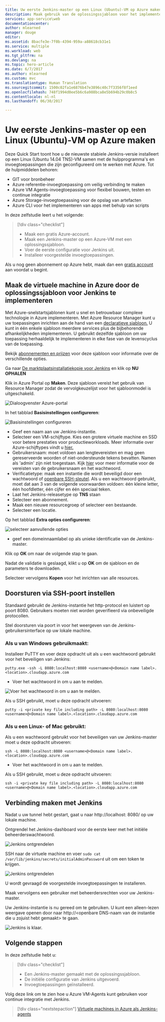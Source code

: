 ```yaml
---
title: Uw eerste Jenkins-master op een Linux (Ubuntu)-VM op Azure maken
description: Maak gebruik van de oplossingssjabloon voor het implementeren van Jenkins.
services: app-service\web
documentationcenter: 
author: mlearned
manager: douge
editor: 
ms.assetid: 8bacfe3e-7f0b-4394-959a-a88618cb31e1
ms.service: multiple
ms.workload: web
ms.tgt_pltfrm: na
ms.devlang: na
ms.topic: hero-article
ms.date: 6/7/2017
ms.author: mlearned
ms.custom: mvc
ms.translationtype: Human Translation
ms.sourcegitcommit: 1500c02fa1e6876b47e3896c40c7f3356f8f1eed
ms.openlocfilehash: 748f1994d0ee5b6c6a988bca8e5b694b29c0b8c5
ms.contentlocale: nl-nl
ms.lasthandoff: 06/30/2017

---
```


<a id="create-your-first-jenkins-master-on-a-linux-ubuntu-vm-on-azure" class="xliff"></a>

# Uw eerste Jenkins-master op een Linux (Ubuntu)-VM op Azure maken

Deze Quick Start toont hoe u de nieuwste stabiele Jenkins-versie installeert op een Linux (Ubuntu 14.04 TNS)-VM samen met de hulpprogramma's en invoegtoepassingen die zijn geconfigureerd om te werken met Azure. Tot de hulpmiddelen behoren:
<ul>
<li>GIT voor bronbeheer</li>
<li>Azure referentie-invoegtoepassing om veilig verbinding te maken</li>
<li>Azure VM Agents-invoegtoepassing voor flexibel bouwen, testen en continue integratie</li>
<li>Azure Storage-invoegtoepassing voor de opslag van artefacten</li>
<li>Azure CLI voor het implementeren van apps met behulp van scripts</li>
</ul>

In deze zelfstudie leert u het volgende:

> [!div class="checklist"]
> * Maak een gratis Azure-account.
> * Maak een Jenkins-master op een Azure-VM met een oplossingssjabloon. 
> * Voer de eerste configuratie voor Jenkins uit.
> * Installeer voorgestelde invoegtoepassingen.

Als u nog geen abonnement op Azure hebt, maak dan een [gratis account](https://azure.microsoft.com/free/?WT.mc_id=A261C142F) aan voordat u begint.

<a id="create-the-vm-in-azure-by-deploying-the-solution-template-for-jenkins" class="xliff"></a>

## Maak de virtuele machine in Azure door de oplossingssjabloon voor Jenkins te implementeren

Met Azure-snelstartsjablonen kunt u snel en betrouwbaar complexe technologie in Azure implementeren.  Met Azure Resource Manager kunt u uw toepassingen inrichten aan de hand van een [declaratieve sjabloon.](https://azure.microsoft.com/en-us/resources/templates/?term=jenkins) U kunt in één enkele sjabloon meerdere services plus de bijbehorende afhankelijkheden implementeren. U gebruikt dezelfde sjabloon om uw toepassing herhaaldelijk te implementeren in elke fase van de levenscyclus van de toepassing.

Bekijk [abonnementen en prijzen](https://azuremarketplace.microsoft.com/en-us/marketplace/apps/bitnami.jenkins?tab=PlansAndPrice) voor deze sjabloon voor informatie over de verschillende opties.

Ga naar [De marktplaatsinstallatiekopie voor Jenkins](https://azuremarketplace.microsoft.com/en-us/marketplace/apps/azure-oss.jenkins?tab=Overview) en klik op **NU OPHALEN**  

Klik in Azure Portal op **Maken**.  Deze sjabloon vereist het gebruik van Resource Manager zodat de vervolgkeuzelijst voor het sjabloonmodel is uitgeschakeld.
   
![Dialoogvenster Azure-portal](./media/install-jenkins-solution-template/ap-create.png)

In het tabblad **Basisinstellingen configureren**:

![Basisinstellingen configureren](./media/install-jenkins-solution-template/ap-basic.png)

* Geef een naam aan uw Jenkins-instantie.
* Selecteer een VM-schijftype.  Kies een grotere virtuele machine en SSD voor betere prestaties voor productieworkloads.  Meer informatie over Azure-schijftypes vindt u [hier.](https://docs.microsoft.com/en-us/azure/storage/storage-premium-storage)
* Gebruikersnaam: moet voldoen aan lengtevereisten en mag geen gereserveerde woorden of niet-ondersteunde tekens bevatten. Namen als 'admin' zijn niet toegestaan.  Kijk [hier](https://docs.microsoft.com/en-us/azure/virtual-machines/windows/faq) voor meer informatie voor de vereisten van de gebruikersnaam en het wachtwoord.
* Verificatietype: maak een instantie die wordt beveiligd door een wachtwoord of [openbare SSH-sleutel](https://docs.microsoft.com/en-us/azure/virtual-machines/linux/ssh-from-windows). Als u een wachtwoord gebruikt, moet dat aan 3 van de volgende voorwaarden voldoen: één kleine letter, één hoofdletter, één cijfer en één speciaal teken.
* Laat het Jenkins-releasetype op **TNS** staan
* Selecteer een abonnement.
* Maak een nieuwe resourcegroep of selecteer een bestaande.
* Selecteer een locatie.

Op het tabblad **Extra opties configureren**:

![selecteer aanvullende opties](./media/install-jenkins-solution-template/ap-addtional.png)

* geef een domeinnaamlabel op als unieke identificatie van de Jenkins-master.

Klik op **OK** om naar de volgende stap te gaan. 

Nadat de validatie is geslaagd, klikt u op **OK** om de sjabloon en de parameters te downloaden. 

Selecteer vervolgens **Kopen** voor het inrichten van alle resources.

<a id="setup-ssh-port-forwarding" class="xliff"></a>

## Doorsturen via SSH-poort instellen

Standaard gebruikt de Jenkins-instantie het http-protocol en luistert op poort 8080. Gebruikers moeten niet worden geverifieerd via onbeveiligde protocollen.
    
Stel doorsturen via poort in voor het weergeven van de Jenkins-gebruikersinterface op uw lokale machine.

<a id="if-you-are-using-windows" class="xliff"></a>

### Als u van Windows gebruikmaakt:

Installeer PuTTY en voer deze opdracht uit als u een wachtwoord gebruikt voor het beveiligen van Jenkins:
```
putty.exe -ssh -L 8080:localhost:8080 <username>@<Domain name label>.<location>.cloudapp.azure.com
```
* Voer het wachtwoord in om u aan te melden.

![Voer het wachtwoord in om u aan te melden.](./media/install-jenkins-solution-template/jenkins-pwd.png)

Als u SSH gebruikt, moet u deze opdracht uitvoeren:
```
putty -i <private key file including path> -L 8080:localhost:8080 <username>@<Domain name label>.<location>.cloudapp.azure.com
```

<a id="if-you-are-using-linux-or-mac" class="xliff"></a>

### Als u een Linux- of Mac gebruikt:

Als u een wachtwoord gebruikt voor het beveiligen van uw Jenkins-master moet u deze opdracht uitvoeren:
```
ssh -L 8080:localhost:8080 <username>@<Domain name label>.<location>.cloudapp.azure.com
```
* Voer het wachtwoord in om u aan te melden.

Als u SSH gebruikt, moet u deze opdracht uitvoeren:
```
ssh -i <private key file including path> -L 8080:localhost:8080 <username>@<Domain name label>.<location>.cloudapp.azure.com
```

<a id="connect-to-jenkins" class="xliff"></a>

## Verbinding maken met Jenkins
Nadat u uw tunnel hebt gestart, gaat u naar http://localhost: 8080/ op uw lokale machine.

Ontgrendel het Jenkins-dashboard voor de eerste keer met het initiële beheerderswachtwoord.

![Jenkins ontgrendelen](./media/install-jenkins-solution-template/jenkins-unlock.png)

SSH naar de virtuele machine en voer `sudo cat /var/lib/jenkins/secrets/initialAdminPassword` uit om een token te krijgen.

![Jenkins ontgrendelen](./media/install-jenkins-solution-template/jenkins-ssh.png)

U wordt gevraagd de voorgestelde invoegtoepassingen te installeren.

Maak vervolgens een gebruiker met beheerdersrechten voor uw Jenkins-master.

Uw Jenkins-instantie is nu gereed om te gebruiken. U kunt een alleen-lezen weergave openen door naar http://\<openbare DNS-naam van de instantie die u zojuist hebt gemaakt\> te gaan.

![Jenkins is klaar.](./media/install-jenkins-solution-template/jenkins-welcome.png)

<a id="next-steps" class="xliff"></a>

## Volgende stappen

In deze zelfstudie hebt u:

> [!div class="checklist"]
> * Een Jenkins-master gemaakt met de oplossingssjabloon.
> * De initiële configuratie van Jenkins uitgevoerd.
> * Invoegtoepassingen geïnstalleerd.

Volg deze link om te zien hoe u Azure VM-Agents kunt gebruiken voor continue integratie met Jenkins.

> [!div class="nextstepaction"]
> [Virtuele machines in Azure als Jenkins-agents](jenkins-azure-vm-agents.md)

